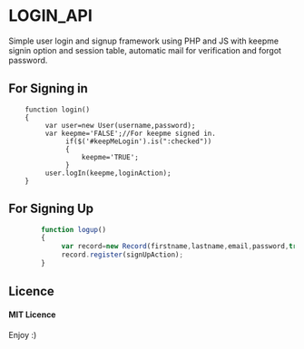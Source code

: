 # LOGIN_API
Simple user login and signup framework using PHP and JS with keepme signin option and session table, automatic mail for verification and 
forgot password.

<h2>For Signing in</h2>

		function login()
		{
			 var user=new User(username,password);
			 var keepme='FALSE';//For keepme signed in.
				  if($('#keepMeLogin').is(":checked"))
				  {
					  keepme='TRUE';
				  }
			 user.logIn(keepme,loginAction);
		}
	

<h2>For Signing Up</h2>

```javascript
		function logup()
		{
			 var record=new Record(firstname,lastname,email,password,true);
			 record.register(signUpAction);
		}
```	

<h2>Licence</h2>

<h4>MIT Licence</h4>

Enjoy :)
